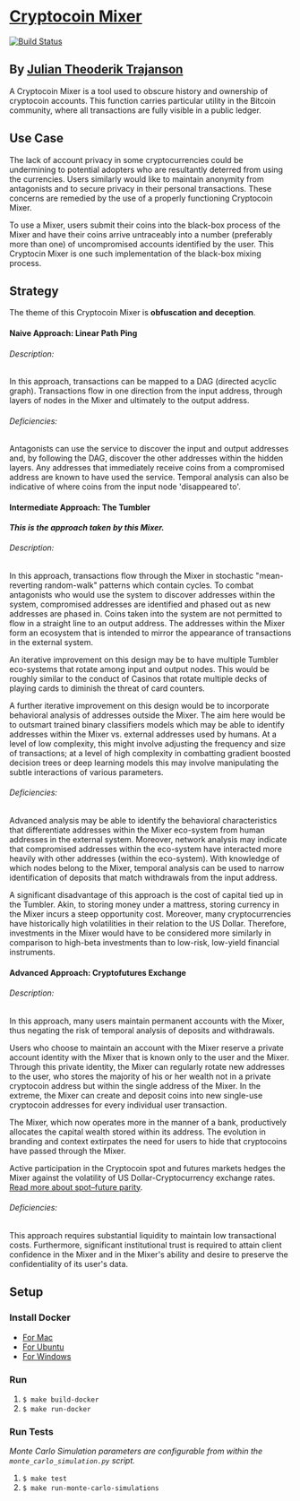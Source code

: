 # [Cryptocoin Mixer][cryptocoinMixer]
[![Build Status](https://travis-ci.org/Trajanson/Cryptocoin-Mixer.svg?branch=master)](https://travis-ci.org/Trajanson/Cryptocoin-Mixer)
## By [Julian Theoderik Trajanson][trajanson]

A Cryptocoin Mixer is a tool used to obscure history and ownership of cryptocoin accounts. This function carries particular utility in the Bitcoin community, where all transactions are fully visible in a public ledger.

## Use Case

The lack of account privacy in some cryptocurrencies could be undermining to potential adopters who are resultantly deterred from using the currencies. Users similarly would like to maintain anonymity from antagonists and to secure privacy in their personal transactions. These concerns are remedied by the use of a properly functioning Cryptocoin Mixer.

To use a Mixer, users submit their coins into the black-box process of the Mixer and have their coins arrive untraceably into a number (preferably more than one) of uncompromised accounts identified by the user. This Cryptocin Mixer is one such implementation of the black-box mixing process.

## Strategy

The theme of this Cryptocoin Mixer is **obfuscation and deception**.

#### Naive Approach: Linear Path Ping

###### Description:
In this approach, transactions can be mapped to a DAG (directed acyclic graph). Transactions flow in one direction from the input address, through layers of nodes in the Mixer and ultimately to the output address.

###### Deficiencies:
Antagonists can use the service to discover the input and output addresses and, by following the DAG, discover the other addresses within the hidden layers. Any addresses that immediately receive coins from a compromised address are known to have used the service. Temporal analysis can also be indicative of where coins from the input node 'disappeared to'.

#### Intermediate Approach: The Tumbler
***This is the approach taken by this Mixer.***

###### Description:
In this approach, transactions flow through the Mixer in stochastic "mean-reverting random-walk" patterns which contain cycles. To combat antagonists who would use the system to discover addresses within the system, compromised addresses are identified and phased out as new addresses are phased in. Coins taken into the system are not permitted to flow in a straight line to an output address. The addresses within the Mixer form an ecosystem that is intended to mirror the appearance of transactions in the external system.

An iterative improvement on this design may be to have multiple Tumbler eco-systems that rotate among input and output nodes. This would be roughly similar to the conduct of Casinos that rotate multiple decks of playing cards to diminish the threat of card counters.

A further iterative improvement on this design would be to incorporate behavioral analysis of addresses outside the Mixer. The aim here would be to outsmart trained binary classifiers models which may be able to identify addresses within the Mixer vs. external addresses used by humans. At a level of low complexity, this might involve adjusting the frequency and size of transactions; at a level of high complexity in combatting gradient boosted decision trees or deep learning models this may involve manipulating the subtle interactions of various parameters.


###### Deficiencies:
Advanced analysis may be able to identify the behavioral characteristics that differentiate addresses within the Mixer eco-system from human addresses in the external system. Moreover, network analysis may indicate that compromised addresses within the eco-system have interacted more heavily with other addresses (within the eco-system). With knowledge of which nodes belong to the Mixer, temporal analysis can be used to narrow identification of deposits that match withdrawals from the input address.

A significant disadvantage of this approach is the cost of capital tied up in the Tumbler. Akin, to storing money under a mattress, storing currency in the Mixer incurs a steep opportunity cost. Moreover, many cryptocurrencies have historically high volatilities in their relation to the US Dollar. Therefore, investments in the Mixer would have to be considered more similarly in comparison to high-beta investments than to low-risk, low-yield financial instruments.


#### Advanced Approach: Cryptofutures Exchange

###### Description:
In this approach, many users maintain permanent accounts with the Mixer, thus negating the risk of temporal analysis of deposits and withdrawals.

Users who choose to maintain an account with the Mixer reserve a private account identity with the Mixer that is known only to the user and the Mixer. Through this private identity, the Mixer can regularly rotate new addresses to the user, who stores the majority of his or her wealth not in a private cryptocoin address but within the single address of the Mixer. In the extreme, the Mixer can create and deposit coins into new single-use cryptocoin addresses for every individual user transaction.

The Mixer, which now operates more in the manner of a bank, productively allocates the capital wealth stored within its address. The evolution in branding and context extirpates the need for users to hide that cryptocoins have passed through the Mixer.

Active participation in the Cryptocoin spot and futures markets hedges the Mixer against the volatility of US Dollar-Cryptocurrency exchange rates. [Read more about spot–future parity](https://en.wikipedia.org/wiki/Spot%E2%80%93future_parity).



###### Deficiencies:
This approach requires substantial liquidity to maintain low transactional costs. Furthermore, significant institutional trust is required to attain client confidence in the Mixer and in the Mixer's ability and desire to preserve the confidentiality of its user's data.



## Setup
###  Install Docker
- [For Mac](https://store.docker.com/editions/community/docker-ce-desktop-mac?tab=description)
- [For Ubuntu](https://store.docker.com/editions/community/docker-ce-server-ubuntu)
- [For Windows](https://store.docker.com/editions/community/docker-ce-desktop-windows?tab=description)

###  Run
1. `$ make build-docker`
2. `$ make run-docker`

###  Run Tests
*Monte Carlo Simulation parameters are configurable from within the `monte_carlo_simulation.py` script.*

1. `$ make test`
2. `$ make run-monte-carlo-simulations`




[trajanson]: http://trajanson.com/
[cryptocoinMixer]: http://ec2-34-229-88-203.compute-1.amazonaws.com/

